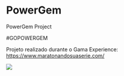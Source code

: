 # PowerGem

PowerGem Project

#GOPOWERGEM

Projeto realizado durante o Gama Experience:
https://www.maratonandosuaserie.com/

![](https://img.shields.io/github/license/Ralfargon/maratonandosuaserie)
